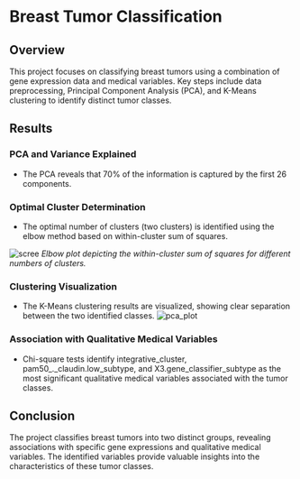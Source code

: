 # Breast Tumor Classification

## Overview
This project focuses on classifying breast tumors using a combination of gene expression data and medical variables. Key steps include data preprocessing, Principal Component Analysis (PCA), and K-Means clustering to identify distinct tumor classes.

## Results

### PCA and Variance Explained
- The PCA reveals that 70% of the information is captured by the first 26 components.

### Optimal Cluster Determination
- The optimal number of clusters (two clusters) is identified using the elbow method based on within-cluster sum of squares.

![scree](https://github.com/sabinaaskerova/breast_cancer_classification/assets/91430159/b95bc06e-4fb6-4b42-8d91-e704e51e4200)
*Elbow plot depicting the within-cluster sum of squares for different numbers of clusters.*

### Clustering Visualization
- The K-Means clustering results are visualized, showing clear separation between the two identified classes.
![pca_plot](https://github.com/sabinaaskerova/breast_cancer_classification/assets/91430159/f35295da-8169-4821-8b40-55b45aa8af7c)

### Association with Qualitative Medical Variables
- Chi-square tests identify integrative_cluster, pam50_._claudin.low_subtype, and X3.gene_classifier_subtype as the most significant qualitative medical variables associated with the tumor classes.

## Conclusion
The project classifies breast tumors into two distinct groups, revealing associations with specific gene expressions and qualitative medical variables. The identified variables provide valuable insights into the characteristics of these tumor classes.
